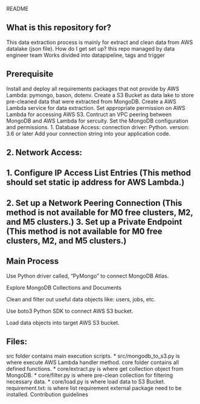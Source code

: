 README


## What is this repository for?


This data extraction process is mainly for extract and clean data from AWS datalake (json file).
How do I get set up?
this repo managed by data engineer team
Works divided into datapipeline, tags and trigger


## Prerequisite


Install and deploy all requirements packages that not provide by AWS Lambda: pymongo, bason, dotenv.
Create a S3 Bucket as data lake to store pre-cleaned data that were extracted from MongoDB.
Create a AWS Lambda service for data extraction.
Set appropriate permission on AWS Lambda for accessing AWS S3.
Contruct an VPC peering between MongoDB and AWS Lambda for sercuity.
Set the MongoDB configuration and permissions. 1. Database Access:
connection driver: Python. version: 3.6 or later
Add your connection string into your application code. 



## 2. Network Access: 



## 1. Configure IP Access List Entries (This method should set static ip address for AWS Lambda.)


## 2. Set up a Network Peering Connection (This method is not available for M0 free clusters, M2, and M5 clusters.) 3. Set up a Private Endpoint (This method is not available for M0 free clusters, M2, and M5 clusters.)




## Main Process



Use Python driver called, “PyMongo” to connect MongoDB Atlas.

Explore MongoDB Collections and Documents

Clean and filter out useful data objects like: users, jobs, etc.

Use boto3 Python SDK to connect AWS S3 bucket.

Load data objects into target AWS S3 bucket.

## Files:

src folder contains main execution scripts. * src/mongodb_to_s3.py is where execute AWS Lambda handler method.
core folder contains all defined functions. * core/extract.py is where get collection object from MongoDB. * core/filter.py is where pre-clean collection for filtering necessary data. * core/load.py is where load data to S3 Bucket.
requirement.txt: is where list requirement external package need to be installed.
Contribution guidelines
